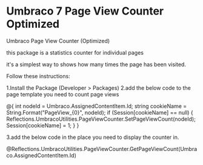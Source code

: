 # Umbraco 7 Page View Counter Optimized 
Umbraco Page View Counter (Optimized)


this package is a statistics counter for individual pages

it's a simplest way to shows how many times the page has been visited.

Follow these instructions:

  1.Install the Package (Developer > Packages)
  2.add the below code to the page template you need to count page views
  
@{ 
    int nodeId = Umbraco.AssignedContentItem.Id;
    string cookieName = String.Format("PageView_{0}", nodeId);
    if (Session[cookieName] == null)
    {
        Reflections.UmbracoUtilities.PageViewCounter.SetPageViewCount(nodeId);
        Session[cookieName] = 1;
    }
}

 3.add the below code in the place you need to display the counter in.
 
 @Reflections.UmbracoUtilities.PageViewCounter.GetPageViewCount(Umbraco.AssignedContentItem.Id)
